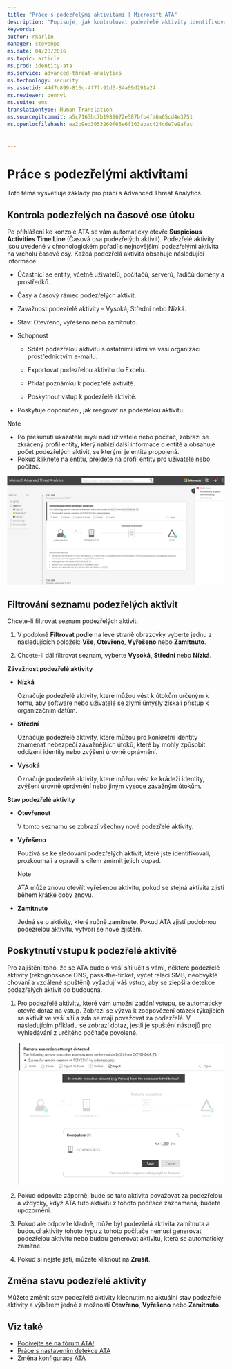```yaml
---
title: "Práce s podezřelými aktivitami | Microsoft ATA"
description: "Popisuje, jak kontrolovat podezřelé aktivity identifikované ATA."
keywords: 
author: rkarlin
manager: stevenpo
ms.date: 04/28/2016
ms.topic: article
ms.prod: identity-ata
ms.service: advanced-threat-analytics
ms.technology: security
ms.assetid: 44d7c899-816c-4f7f-91d3-84a09d291a24
ms.reviewer: bennyl
ms.suite: ems
translationtype: Human Translation
ms.sourcegitcommit: a5c7163bc7b1989672e587bfb4fa6a65cd4e3751
ms.openlocfilehash: ea2b9ed3053260f65e6f163abac424cde7e9afac


---
```


# Práce s podezřelými aktivitami
Toto téma vysvětluje základy pro práci s Advanced Threat Analytics.

## Kontrola podezřelých na časové ose útoku
Po přihlášení ke konzole ATA se vám automaticky otevře **Suspicious Activities Time Line** (Časová osa podezřelých aktivit). Podezřelé aktivity jsou uvedené v chronologickém pořadí s nejnovějšími podezřelými aktivita na vrcholu časové osy.
Každá podezřelá aktivita obsahuje následující informace:

-   Účastnící se entity, včetně uživatelů, počítačů, serverů, řadičů domény a prostředků.

-   Časy a časový rámec podezřelých aktivit.

-   Závažnost podezřelé aktivity – Vysoká, Střední nebo Nízká.

-   Stav: Otevřeno, vyřešeno nebo zamítnuto.

-   Schopnost

    -   Sdílet podezřelou aktivitu s ostatními lidmi ve vaší organizaci prostřednictvím e-mailu.

    -   Exportovat podezřelou aktivitu do Excelu.

    -   Přidat poznámku k podezřelé aktivitě.

    -   Poskytnout vstup k podezřelé aktivitě.

-   Poskytuje doporučení, jak reagovat na podezřelou aktivitu.

> [!NOTE]
> -   Po přesunutí ukazatele myši nad uživatele nebo počítač, zobrazí se zkrácený profil entity, který nabízí další informace o entitě a obsahuje počet podezřelých aktivit, se kterými je entita propojená.
> -   Pokud kliknete na entitu, přejdete na profil entity pro uživatele nebo počítač.

![Obrázek časové osy podezřelých aktivit ATA](media/ATA-Suspicious-Activity-Timeline.JPG)

## Filtrování seznamu podezřelých aktivit
Chcete-li filtrovat seznam podezřelých aktivit:

1.  V podokně **Filtrovat podle** na levé straně obrazovky vyberte jednu z následujících položek: **Vše**, **Otevřeno**, **Vyřešeno** nebo **Zamítnuto**.

2.  Chcete-li dál filtrovat seznam, vyberte **Vysoká**, **Střední** nebo **Nízká**.

**Závažnost podezřelé aktivity**

-   **Nízká**

    Označuje podezřelé aktivity, které můžou vést k útokům určeným k tomu, aby software nebo uživatelé se zlými úmysly získali přístup k organizačním datům.

-   **Střední**

    Označuje podezřelé aktivity, které můžou pro konkrétní identity znamenat nebezpečí závažnějších útoků, které by mohly způsobit odcizení identity nebo zvýšení úrovně oprávnění.

-   **Vysoká**

    Označuje podezřelé aktivity, které můžou vést ke krádeži identity, zvýšení úrovně oprávnění nebo jiným vysoce závažným útokům.

**Stav podezřelé aktivity**

-   **Otevřenost**

    V tomto seznamu se zobrazí všechny nové podezřelé aktivity.

-   **Vyřešeno**

    Používá se ke sledování podezřelých aktivit, které jste identifikovali, prozkoumali a opravili s cílem zmírnit jejich dopad.

    > [!NOTE]
    > ATA může znovu otevřít vyřešenou aktivitu, pokud se stejná aktivita zjistí během krátké doby znovu.

-   **Zamítnuto**

    Jedná se o aktivity, které ručně zamítnete. Pokud ATA zjistí podobnou podezřelou aktivitu, vytvoří se nové zjištění.

## Poskytnutí vstupu k podezřelé aktivitě
Pro zajištění toho, že se ATA bude o vaší síti učit s vámi, některé podezřelé aktivity (rekognoskace DNS, pass-the-ticket, výčet relací SMB, neobvyklé chování a vzdálené spuštění) vyžadují váš vstup, aby se zlepšila detekce podezřelých aktivit do budoucna.

1.  Pro podezřelé aktivity, které vám umožní zadání vstupu, se automaticky otevře dotaz na vstup. Zobrazí se výzva k zodpovězení otázek týkajících se aktivit ve vaší síti a zda se mají považovat za podezřelé. V následujícím příkladu se zobrazí dotaz, jestli je spuštění nástrojů pro vyhledávání z určitého počítače povolené.

    ![Obrázek poskytnutí vstupu k podezřelým aktivitám ATA](media/ATA-Input.JPG)

2.  Pokud odpovíte záporně, bude se tato aktivita považovat za podezřelou a vždycky, když ATA tuto aktivitu z tohoto počítače zaznamená, budete upozorněni.

3.  Pokud ale odpovíte kladně, může být podezřelá aktivita zamítnuta a budoucí aktivity tohoto typu z tohoto počítače nemusí generovat podezřelou aktivitu nebo budou generovat aktivitu, která se automaticky zamítne.

4.  Pokud si nejste jisti, můžete kliknout na **Zrušit**.

## Změna stavu podezřelé aktivity
Můžete změnit stav podezřelé aktivity klepnutím na aktuální stav podezřelé aktivity a výběrem jedné z možností **Otevřeno**, **Vyřešeno** nebo **Zamítnuto**.

## Viz také
- [Podívejte se na fórum ATA!](https://social.technet.microsoft.com/Forums/security/home?forum=mata)
- [Práce s nastavením detekce ATA](working-with-detection-settings.md)
- [Změna konfigurace ATA](modifying-ata-configuration.md)



<!--HONumber=Jul16_HO3-->



